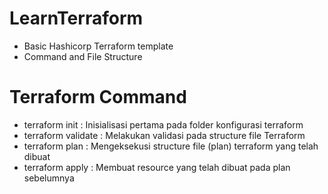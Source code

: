 # LearnTerraform
* Basic Hashicorp Terraform template 
* Command and File Structure

# Terraform Command
* terraform init        : Inisialisasi pertama pada folder konfigurasi terraform
* terraform validate    : Melakukan validasi pada structure file Terraform 
* terraform plan        : Mengeksekusi structure file (plan) terraform yang telah dibuat
* terraform apply       : Membuat resource yang telah dibuat pada plan sebelumnya